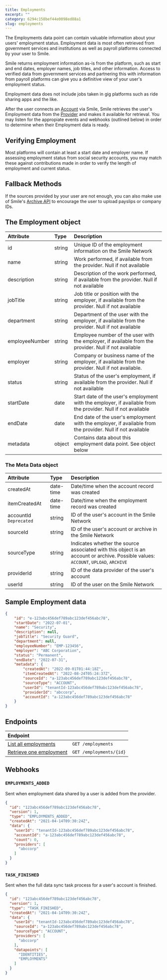 ```yaml
---
title: Employments
excerpt: ""
category: 6294c158bef44e0098ed88a1
slug: employments
---
```


The Employments data point can contain valuable information about your users' employment status. Employment data is most often retrieved from government services and institutions as well as payroll platforms connected by your user to Smile.

Smile returns employment information as-is from the platform, such as start and end dates, employer names, job titles, and other information. Access to verified data from government services and partnering this with information from payroll platforms can give you a definitive view of your user's employment status.

Employment data does not include jobs taken in gig platforms such as ride sharing apps and the like.

After the user connects an [Account](/reference/accounts) via Smile, Smile retrieves the user's Employment data from the [Provider](/reference/providers) and makes it available for retrieval. You may listen for the appropiate events and webhooks (outlined below) in order to determine when their Employment data is ready.

## Verifying Employment

Most platforms will contain at least a start date and employer name. If assessing employment status from social security accounts, you may match these against contributions made in order to verify the length of employment and current status.

## Fallback Methods

If the sources provided by your user are not enough, you can also make use of Smile's [Archive API](/reference/archives) to encourage the user to upload payslips or company IDs.

## The Employment object

| Attribute  | Type   | Description                                                                                                  |
| :--------- | :----- |:-------------------------------------------------------------------------------------------------------------|
| id | string | Unique ID of the employment information on the Smile Network                                                 |
| name | string | Work performed, if available from the provider. Null if not available                                        |
| description | string | Description of the work performed, if available from the provider. Null if not available                     |
| jobTitle | string | Job title or position with the employer, if available from the provider. Null if not available               |
| department | string | Department of the user with the employer, if available from the provider. Null if not available              |
| employeeNumber | string | Employee number of the user with the employer, if available from the provider. Null if not available         |
| employer | string | Company or business name of the employer, if available from the provider. Null if not available.             |
| status | string | Status of the user's employment, if available from the provider. Null if not available                       |
| startDate | date | Start date of the user's employment with the employer, if available from the provider. Null if not available |
| endDate | date | End date of the user's employment with the employer, if available from the provider. Null if not available   |
| metadata | object | Contains data about this employment data point. See object below                                             |


### The Meta Data object

| Attribute  | Type   | Description |
| :--------- | :----- | :------- |
| createdAt | date-time | Date/time when the account record was created |
| itemCreatedAt | date-time | Date/time when the employment record was created |
| accountId `Deprecated` | string | ID of the user's account in the Smile Network |
| sourceId | string | ID of the user's account or archive in the Smile Network |
| sourceType | string | Indicates whether the source associated with this object is an account or archive. Possible values: `ACCOUNT`, `UPLOAD`, `ARCHIVE` |
| providerId | string | ID of the data provider of the user's account |
| userId | string | ID of the user on the Smile Network |


## Sample Employment data

```json
{
    "id": "e-123abc456def789abc123def456abc78",
    "startDate": "2022-07-01",
    "name": "Security",
    "description": null,
    "jobTitle": "Security Guard",
    "department": null,
    "employeeNumber": "EMP-123456",
    "employer": "ABC Corporation",
    "status": "Permanent",
    "endDate": "2022-07-31",
    "metadata": {
        "createdAt": "2022-09-01T01:44:18Z",
        "itemCreatedAt": "2022-08-24T05:24:37Z",
        "sourceId": "a-123abc456def789abc123def456abc78",
        "sourceType": "ACCOUNT",
        "userId": "tenantId-123abc456def789abc123def456abc78",
        "providerId": "abccorp",
        "accountId": "a-123abc456def789abc123def456abc78"
    }
}
```

## Endpoints

| Endpoint | |
| :------- | :---- |
| [List all employments](/reference/list-employments-1) | `GET /employments` |
| [Retrieve one employment](/reference/get-employment-1) | `GET /employments/{id}` |

## Webhooks

### `EMPLOYMENTS_ADDED`

Sent when employment data shared by a user is added from the provider.

```json
{
  "id": "123abc456def789abc123def456abc78",
  "version": 1,
  "type": "EMPLOYMENTS_ADDED",
  "createdAt": "2021-04-14T09:30:24Z",
  "data": {
    "userId": "tenantId-123abc456def789abc123def456abc78",
    "accountId": "a-123abc456def789abc123def456abc78",
    "count": 0,
    "providers": [
      "abccorp"
    ]
  }
}
```

### `TASK_FINISHED`

Sent when the full data sync task process for a user's account is finished.

```json
{
  "id": "123abc456def789abc123def456abc78",
  "version": 1,
  "type": "TASK_FINISHED",
  "createdAt": "2021-04-14T09:30:24Z",
  "data": {
    "userId": "tenantId-123abc456def789abc123def456abc78",
    "sourceId": "a-123abc456def789abc123def456abc78",
    "sourceType": "ACCOUNT",
    "providers": [
      "abccorp"
    ],
    "datapoints": [
      "IDENTITIES",
      "EMPLOYMENTS"
    ]
  }
}
```
